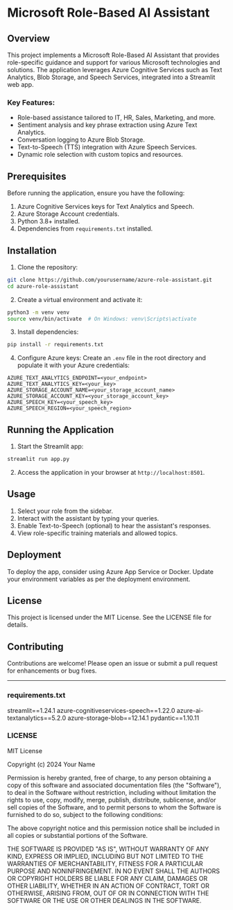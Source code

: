 # Microsoft Role-Based AI Assistant

## Overview
This project implements a Microsoft Role-Based AI Assistant that provides role-specific guidance and support for various Microsoft technologies and solutions. The application leverages Azure Cognitive Services such as Text Analytics, Blob Storage, and Speech Services, integrated into a Streamlit web app.

### Key Features:
- Role-based assistance tailored to IT, HR, Sales, Marketing, and more.
- Sentiment analysis and key phrase extraction using Azure Text Analytics.
- Conversation logging to Azure Blob Storage.
- Text-to-Speech (TTS) integration with Azure Speech Services.
- Dynamic role selection with custom topics and resources.

## Prerequisites
Before running the application, ensure you have the following:
1. Azure Cognitive Services keys for Text Analytics and Speech.
2. Azure Storage Account credentials.
3. Python 3.8+ installed.
4. Dependencies from `requirements.txt` installed.

## Installation
1. Clone the repository:
```bash
git clone https://github.com/yourusername/azure-role-assistant.git
cd azure-role-assistant
```
2. Create a virtual environment and activate it:
```bash
python3 -m venv venv
source venv/bin/activate  # On Windows: venv\Scripts\activate
```
3. Install dependencies:
```bash
pip install -r requirements.txt
```

4. Configure Azure keys:
Create an `.env` file in the root directory and populate it with your Azure credentials:
```
AZURE_TEXT_ANALYTICS_ENDPOINT=<your_endpoint>
AZURE_TEXT_ANALYTICS_KEY=<your_key>
AZURE_STORAGE_ACCOUNT_NAME=<your_storage_account_name>
AZURE_STORAGE_ACCOUNT_KEY=<your_storage_account_key>
AZURE_SPEECH_KEY=<your_speech_key>
AZURE_SPEECH_REGION=<your_speech_region>
```

## Running the Application
1. Start the Streamlit app:
```bash
streamlit run app.py
```
2. Access the application in your browser at `http://localhost:8501`.

## Usage
1. Select your role from the sidebar.
2. Interact with the assistant by typing your queries.
3. Enable Text-to-Speech (optional) to hear the assistant's responses.
4. View role-specific training materials and allowed topics.

## Deployment
To deploy the app, consider using Azure App Service or Docker. Update your environment variables as per the deployment environment.

## License
This project is licensed under the MIT License. See the LICENSE file for details.

## Contributing
Contributions are welcome! Please open an issue or submit a pull request for enhancements or bug fixes.

---
### requirements.txt ###
streamlit==1.24.1
azure-cognitiveservices-speech==1.22.0
azure-ai-textanalytics==5.2.0
azure-storage-blob==12.14.1
pydantic==1.10.11

### LICENSE ###
MIT License

Copyright (c) 2024 Your Name

Permission is hereby granted, free of charge, to any person obtaining a copy of this software and associated documentation files (the "Software"), to deal in the Software without restriction, including without limitation the rights to use, copy, modify, merge, publish, distribute, sublicense, and/or sell copies of the Software, and to permit persons to whom the Software is furnished to do so, subject to the following conditions:

The above copyright notice and this permission notice shall be included in all copies or substantial portions of the Software.

THE SOFTWARE IS PROVIDED "AS IS", WITHOUT WARRANTY OF ANY KIND, EXPRESS OR IMPLIED, INCLUDING BUT NOT LIMITED TO THE WARRANTIES OF MERCHANTABILITY, FITNESS FOR A PARTICULAR PURPOSE AND NONINFRINGEMENT. IN NO EVENT SHALL THE AUTHORS OR COPYRIGHT HOLDERS BE LIABLE FOR ANY CLAIM, DAMAGES OR OTHER LIABILITY, WHETHER IN AN ACTION OF CONTRACT, TORT OR OTHERWISE, ARISING FROM, OUT OF OR IN CONNECTION WITH THE SOFTWARE OR THE USE OR OTHER DEALINGS IN THE SOFTWARE.
